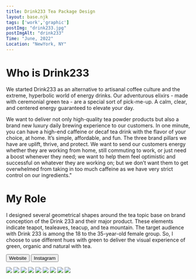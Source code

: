 ```yaml
---
title: Drink233 Tea Package Design
layout: base.njk
tags: ['work','graphic']
postImg: "drink233.jpg"
postImgAlt: "drink233"
Time: "June, 2022"
Location: "NewYork, NY"
---
```

<body>
 <div class="container p40">
    <h1>Who is Drink233</h1>
     <p> We started Drink233 as an alternative to artisanal coffee culture and the extreme, hyperbolic world of energy drinks. Our adventurous elixirs - made with ceremonial green tea - are a special sort of pick-me-up. A calm, clear, and centered energy guaranteed to elevate your day.</p>
     <p>We want to deliver not only high-quality tea powder products but also a brand new luxury daily brewing experience to our customers. In one minute, you can have a high-end caffeine or decaf tea drink with the flavor of your choice, at home. It’s simple, affordable, and fun.
     The three brand pillars we have are uplift, thrive, and protect. We want to send our customers energy whether they are working from home, still commuting to work, or just need a boost whenever they need; we want to help them feel optimistic and successful on whatever they are working on; but we don’t want them to get overwhelmed from taking in too much caffeine as we have very strict control on our ingredients."</p>
      <h1> My Role</h1>
       <p>I designed several geometrical shapes around the tea topic base on brand conception of the Drink 233 and their major product.
These elements indicate teapot, tealeaves, teacup, and tea mountain.
The target audience with Drink 233 is among the 18 to the 35-year-old female group. 
So, I choose to use different hues with green to deliver the visual experience of green, organic and natural with tea.</p>
<form>
        <button type="submit" formaction="https://drink233.com/"target="_blank"class="button1">Website</button>  
        <button type="submit" formaction="https://www.instagram.com/meetdrink233/"target="_blank"class="button1">Instagram</button>  
      </form>
     <img src="https://mir-s3-cdn-cf.behance.net/project_modules/1400_opt_1/975599146358439.62af3d4fd2bc6.jpg">
      <img src="https://mir-s3-cdn-cf.behance.net/project_modules/fs/8ae669146358439.62af3d4fd609e.jpg">
      <img src="https://mir-s3-cdn-cf.behance.net/project_modules/fs/dffe90146358439.62af3d4fd5332.jpg">
      <img src="https://mir-s3-cdn-cf.behance.net/project_modules/2800_opt_1/e6a56a146358439.62af40f1c7479.jpg">
      <img src="https://mir-s3-cdn-cf.behance.net/project_modules/fs/313b3b146358439.62af3d4fd5885.png">
      <img src="https://mir-s3-cdn-cf.behance.net/project_modules/2800_opt_1/10d97d146358439.62af3d4fd4b57.jpg">
      <img src="https://mir-s3-cdn-cf.behance.net/project_modules/2800_opt_1/daeb82146358439.62af40f1c7de9.jpg">
      <img src="https://mir-s3-cdn-cf.behance.net/project_modules/fs/ba872d146358439.62af40f1c5bb5.jpg">
      <img src="https://mir-s3-cdn-cf.behance.net/project_modules/fs/f22a05146358439.62af40f1c639c.jpg">
      <script src="script.js"></script>
  </div>
  </body>